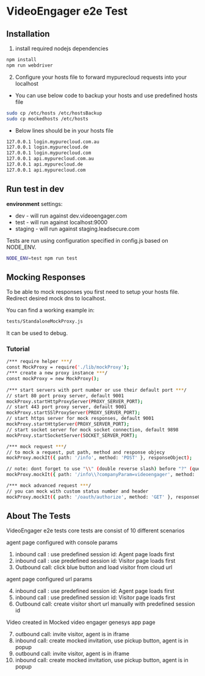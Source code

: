 
# VideoEngager e2e Test

## Installation

1. install required nodejs dependencies

```bash
npm install
npm run webdriver
```

2. Configure your hosts file to forward mypurecloud requests into your localhost

- You can use below code to backup your hosts and use predefined hosts file
```bash
sudo cp /etc/hosts /etc/hostsBackup
sudo cp mockedhosts /etc/hosts
```
- Below lines should be in your hosts file
```txt
127.0.0.1 login.mypurecloud.com.au
127.0.0.1 login.mypurecloud.de
127.0.0.1 login.mypurecloud.com
127.0.0.1 api.mypurecloud.com.au
127.0.0.1 api.mypurecloud.de
127.0.0.1 api.mypurecloud.com
```

## Run test in dev

**environment** settings:

- dev - will run against dev.videoengager.com
- test - will run against localhost:9000
- staging - will run against staging.leadsecure.com

Tests are run using configuration specified in config.js based on NODE_ENV.

```bash
NODE_ENV=test npm run test
```



## Mocking Responses

To be able to mock responses you first need to setup your hosts file. Redirect desired mock dns to localhost.

You can find a working example in:

```bash
tests/StandaloneMockProxy.js
```

It can be used to debug.

### Tutorial

```bash
/*** require helper ***/
const MockProxy = require('./lib/mockProxy');
/*** create a new proxy instance ***/
const mockProxy = new MockProxy();
  
/*** start servers with port number or use their default port ***/
// start 80 port proxy server, default 9001
mockProxy.startHttpProxyServer(PROXY_SERVER_PORT);
// start 443 port proxy server, default 9001
mockProxy.startSSlProxyServer(PROXY_SERVER_PORT);
// start https server for mock responses, default 9001
mockProxy.startHttpServer(PROXY_SERVER_PORT);
// start socket server for mock socket connection, default 9898
mockProxy.startSocketServer(SOCKET_SERVER_PORT);

/*** mock request ***/
// to mock a request, put path, method and response objecy
mockProxy.mockIt({ path: '/info', method: 'POST' }, responseObject);

// note: dont forget to use "\\" (double reverse slash) before "?" (question mark)
mockProxy.mockIt({ path: '/info\\?companyParam=videoengager', method: 'GET' }, responseObject);

/*** mock advanced request ***/
// you can mock with custom status number and header
mockProxy.mockIt({ path: '/oauth/authorize', method: 'GET' }, responseObject, 302, headerObject);

```

## About The Tests

VideoEngager e2e tests core tests are consist of 10 different scenarios

agent page configured with console params

1. inbound call : use predefined session id: Agent page loads first
2. inbound call : use predefined session id: Visitor page loads first
3. Outbound call: click blue button and load visitor from cloud url

agent page configured url params

4. inbound call : use predefined session id: Agent page loads first
5. inbound call : use predefined session id: Visitor page loads first
6. Outbound call: create visitor short url manually with predefined session id


Video created in Mocked video engager genesys app page

7. outbound call: invite visitor, agent is in iframe
8. inbound call: create mocked invitation, use pickup button, agent is in popup
9. outbound call: invite visitor, agent is in iframe
10. inbound call: create mocked invitation, use pickup button, agent is in popup
